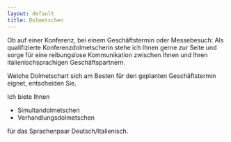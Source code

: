 ```yaml
---
layout: default
title: Dolmetschen
---
```

Ob auf einer Konferenz, bei einem Geschäftstermin oder Messebesuch: Als qualifizierte Konferenzdolmetscherin stehe ich Ihnen gerne zur Seite und sorge für eine reibungslose Kommunikation zwischen Ihnen und Ihren italienischsprachigen Geschäftspartnern.

Welche Dolmetschart sich am Besten für den geplanten Geschäftstermin eignet, entscheiden Sie.

Ich biete Ihnen
* Simultandolmetschen
* Verhandlungsdolmetschen

für das Sprachenpaar Deutsch/Italienisch.
